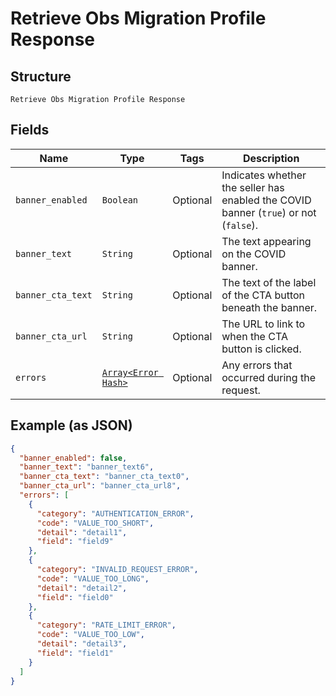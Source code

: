 
# Retrieve Obs Migration Profile Response

## Structure

`Retrieve Obs Migration Profile Response`

## Fields

| Name | Type | Tags | Description |
|  --- | --- | --- | --- |
| `banner_enabled` | `Boolean` | Optional | Indicates whether the seller has enabled the COVID banner (`true`) or not (`false`). |
| `banner_text` | `String` | Optional | The text appearing on the COVID banner. |
| `banner_cta_text` | `String` | Optional | The text of the label of the CTA button beneath the banner. |
| `banner_cta_url` | `String` | Optional | The URL to link to when the CTA button is clicked. |
| `errors` | [`Array<Error Hash>`](/doc/models/error.md) | Optional | Any errors that occurred during the request. |

## Example (as JSON)

```json
{
  "banner_enabled": false,
  "banner_text": "banner_text6",
  "banner_cta_text": "banner_cta_text0",
  "banner_cta_url": "banner_cta_url8",
  "errors": [
    {
      "category": "AUTHENTICATION_ERROR",
      "code": "VALUE_TOO_SHORT",
      "detail": "detail1",
      "field": "field9"
    },
    {
      "category": "INVALID_REQUEST_ERROR",
      "code": "VALUE_TOO_LONG",
      "detail": "detail2",
      "field": "field0"
    },
    {
      "category": "RATE_LIMIT_ERROR",
      "code": "VALUE_TOO_LOW",
      "detail": "detail3",
      "field": "field1"
    }
  ]
}
```

